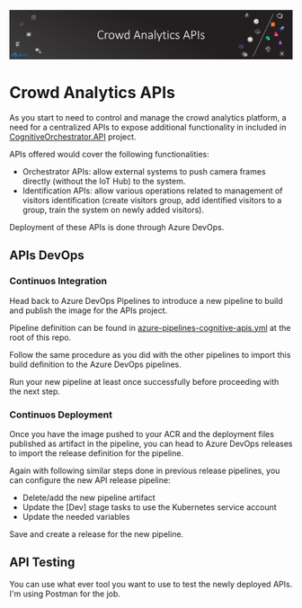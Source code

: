 ![banner](assets/banner.png)

# Crowd Analytics APIs

As you start to need to control and manage the crowd analytics platform, a need for a centralized APIs to expose additional functionality in included in [CognitiveOrchestrator.API](../../src/apis/CognitiveOrchestrator.API/) project.

APIs offered would cover the following functionalities:

- Orchestrator APIs: allow external systems to push camera frames directly (without the IoT Hub) to the system.
- Identification APIs: allow various operations related to management of visitors identification (create visitors group, add identified visitors to a group, train the system on newly added visitors).

Deployment of these APIs is done through Azure DevOps.

## APIs DevOps

### Continuos Integration

Head back to Azure DevOps Pipelines to introduce a new pipeline to build and publish the image for the APIs project.

Pipeline definition can be found in [azure-pipelines-cognitive-apis.yml](../../azure-pipelines-cognitive-apis.yml) at the root of this repo.

Follow the same procedure as you did with the other pipelines to import this build definition to the Azure DevOps pipelines.

Run your new pipeline at least once successfully before proceeding with the next step.

### Continuos Deployment

Once you have the image pushed to your ACR and the deployment files published as artifact in the pipeline, you can head to Azure DevOps releases to import the release definition for the pipeline.

Again with following similar steps done in previous release pipelines, you can configure the new API release pipeline:

- Delete/add the new pipeline artifact
- Update the [Dev] stage tasks to use the Kubernetes service account
- Update the needed variables

Save and create a release for the new pipeline.

## API Testing

You can use what ever tool you want to use to test the newly deployed APIs. I'm using Postman for the job.
